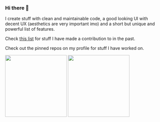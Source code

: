 ### Hi there 👋
I create stuff with clean and maintainable code, a good looking UI with decent UX (aesthetics are very important imo)
and a short but unique and powerful list of features.

Check [this list](https://github.com/stars/supershadoe/lists/contrib) for stuff
I have made a contribution to in the past.

Check out the pinned repos on my profile for stuff I have worked on.

<img height=200 align="center" src="https://github-readme-stats-kappa-sepia-11.vercel.app/api?username=supershadoe&show_icons=true&theme=codeSTACKr" />

<img height=200 align="center" src="https://github-readme-stats-kappa-sepia-11.vercel.app/api/top-langs/?username=supershadoe&layout=donut&theme=codeSTACKr&exclude_repo=github-readme-stats,dotfiles" />
